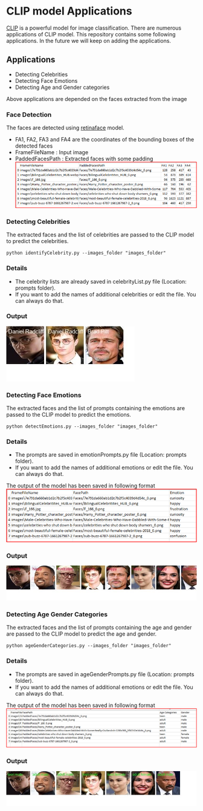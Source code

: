 # CLIP model Applications
[CLIP](https://github.com/openai/CLIP) is a powerful model for image classification. There are numerous applications of CLIP model.
This repository contains some following applications. In the future we will keep on adding the applications.

## Applications
* Detecting Celebrities
* Detecting Face Emotions
* Detecting Age and Gender categories 

Above applications are depended on the faces extracted from the image
### Face Detection
The faces are detected using [retinaface](https://github.com/serengil/retinaface) model.
* FA1, FA2, FA3 and FA4 are the coordinates of the bounding boxes of the detected faces
* FrameFileName : Input image
* PaddedFacesPath : Extracted faces with some padding
![img.png](img.png)

### Detecting Celebrities
The extracted faces and the list of celebrities are passed to the CLIP model to predict the celebrities.
```
python identifyCelebrity.py --images_folder "images_folder"
```
### Details
* The celebrity lists are already saved in celebrityList.py file (Location: prompts folder).
* If you want to add the names of additional celebrities or edit the file. You can always do that.

### Output
![img_1.png](img_1.png)

### Detecting Face Emotions
The extracted faces and the list of prompts containing the emotions are passed to the CLIP model to predict the emotions.
```
python detectEmotions.py --images_folder "images_folder"
```
### Details
* The prompts are saved in emotionPrompts.py file (Location: prompts folder).
* If you want to add the names of additional emotions or edit the file. You can always do that.

The output of the model has been saved in following format
![img_2.png](img_2.png)

### Output
![img_3.png](img_3.png)

### Detecting Age Gender Categories
The extracted faces and the list of prompts containing the age and gender are passed to the CLIP model to predict the age and gender.
```
python ageGenderCategories.py --images_folder "images_folder"
```
### Details
* The prompts are saved in ageGenderPrompts.py file (Location: prompts folder).
* If you want to add the names of additional emotions or edit the file. You can always do that.

The output of the model has been saved in following format
![img_4.png](img_4.png)

### Output
![img_5.png](img_5.png)



